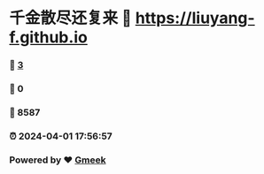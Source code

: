# 千金散尽还复来 :link: https://liuyang-f.github.io 
### :page_facing_up: [3](https://liuyang-f.github.io/tag.html) 
### :speech_balloon: 0 
### :hibiscus: 8587 
### :alarm_clock: 2024-04-01 17:56:57 
### Powered by :heart: [Gmeek](https://github.com/Meekdai/Gmeek)
